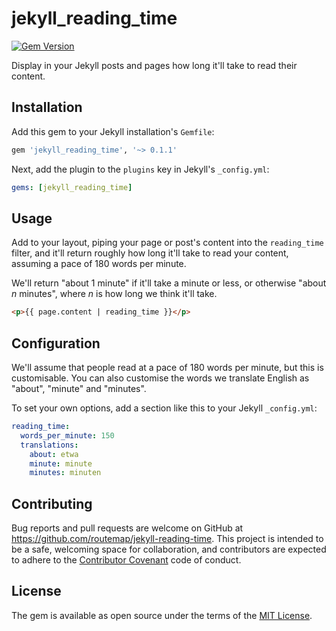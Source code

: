# jekyll_reading_time

[![Gem Version](https://badge.fury.io/rb/jekyll_reading_time.svg)](http://badge.fury.io/rb/jekyll_reading_time)

Display in your Jekyll posts and pages how long it'll take to read their content.

## Installation

Add this gem to your Jekyll installation's `Gemfile`:

```ruby
gem 'jekyll_reading_time', '~> 0.1.1'
```

Next, add the plugin to the `plugins` key in Jekyll's `_config.yml`:

```yml
gems: [jekyll_reading_time]
```

## Usage

Add to your layout, piping your page or post's content into the `reading_time` filter, and it'll return roughly how long it'll take to read your content, assuming a pace of 180 words per minute.

We'll return "about 1 minute" if it'll take a minute or less, or otherwise "about *n* minutes", where *n* is how long we think it'll take.

```html
<p>{{ page.content | reading_time }}</p>
```

## Configuration

We'll assume that people read at a pace of 180 words per minute, but this is customisable. You can also customise the words we translate English as "about", "minute" and "minutes".

To set your own options, add a section like this to your Jekyll `_config.yml`:

```yml
reading_time:
  words_per_minute: 150
  translations:
    about: etwa
    minute: minute
    minutes: minuten
```

## Contributing

Bug reports and pull requests are welcome on GitHub at https://github.com/routemap/jekyll-reading-time. This project is intended to be a safe, welcoming space for collaboration, and contributors are expected to adhere to the [Contributor Covenant](contributor-covenant.org) code of conduct.

## License

The gem is available as open source under the terms of the [MIT License](http://opensource.org/licenses/MIT).

